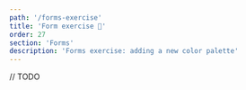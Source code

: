 ```yaml
---
path: '/forms-exercise'
title: 'Form exercise 📝'
order: 27
section: 'Forms'
description: 'Forms exercise: adding a new color palette'
---
```


// TODO


